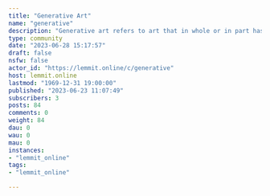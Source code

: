 ```yaml
---
title: "Generative Art" 
name: "generative"
description: "Generative art refers to art that in whole or in part has been created with the use of an autonomous system. This subreddit is for sharing and..."
type: community
date: "2023-06-28 15:17:57"
draft: false
nsfw: false
actor_id: "https://lemmit.online/c/generative"
host: lemmit.online
lastmod: "1969-12-31 19:00:00"
published: "2023-06-23 11:07:49"
subscribers: 3
posts: 84
comments: 0
weight: 84
dau: 0
wau: 0
mau: 0
instances:
- "lemmit_online"
tags: 
- "lemmit_online"

---
```

